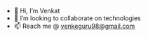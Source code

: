 - 👋 Hi, I’m Venkat
- 💞️ I’m looking to collaborate on technologies
- 📫 Reach me @ venkeguru98@gmail.com

<!---
venkeguru98/venkeguru98 is a ✨ special ✨ repository because its `README.md` (this file) appears on your GitHub profile.
You can click the Preview link to take a look at your changes.
--->
